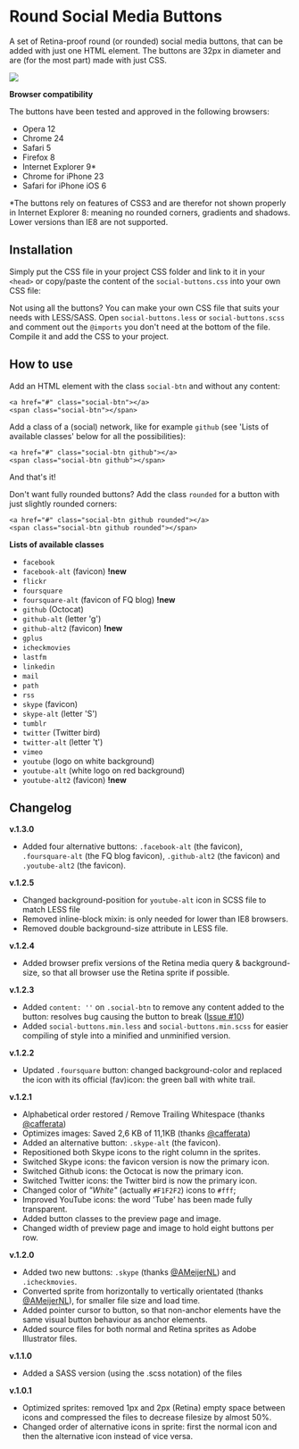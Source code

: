 Round Social Media Buttons
==========================

A set of Retina-proof round (or rounded) social media buttons, that can be added with just one HTML element. The buttons are 32px in diameter and are (for the most part) made with just CSS.

![](https://raw.github.com/timhuisman/round-social-media-buttons/master/screenshot-1.png)

**Browser compatibility**

The buttons have been tested and approved in the following browsers:

- Opera	12
- Chrome 24
- Safari 5
- Firefox 8
- Internet Explorer 9*
- Chrome for iPhone 23
- Safari for iPhone iOS 6

*The buttons rely on features of CSS3 and are therefor not shown properly in Internet Explorer 8: meaning no rounded corners, gradients and shadows. Lower versions than IE8 are not supported.



## Installation ##

Simply put the CSS file in your project CSS folder and link to it in your `<head>` or copy/paste the content of the `social-buttons.css` into your own CSS file:

Not using all the buttons? You can make your own CSS file that suits your needs with LESS/SASS. Open `social-buttons.less` or `social-buttons.scss` and comment out the `@imports` you don't need at the bottom of the file. Compile it and add the CSS to your project.



## How to use ##

Add an HTML element with the class `social-btn` and without any content:

	<a href="#" class="social-btn"></a>
	<span class="social-btn"></span>

Add a class of a (social) network, like for example `github` (see 'Lists of available classes' below for all the possibilities):

	<a href="#" class="social-btn github"></a>
	<span class="social-btn github"></span>

And that's it!

Don't want fully rounded buttons? Add the class `rounded` for a button with just slightly rounded corners:

	<a href="#" class="social-btn github rounded"></a>
	<span class="social-btn github rounded"></span>


**Lists of available classes**

- `facebook`
- `facebook-alt` (favicon) **!new**
- `flickr`
- `foursquare`
- `foursquare-alt` (favicon of FQ blog) **!new**
- `github` (Octocat)
- `github-alt` (letter 'g')
- `github-alt2` (favicon) **!new**
- `gplus`
- `icheckmovies`
- `lastfm`
- `linkedin`
- `mail`
- `path`
- `rss`
- `skype` (favicon)
- `skype-alt` (letter 'S')
- `tumblr`
- `twitter` (Twitter bird)
- `twitter-alt` (letter 't')
- `vimeo`
- `youtube` (logo on white background)
- `youtube-alt` (white logo on red background)
- `youtube-alt2` (favicon) **!new**

## Changelog ##

**v.1.3.0**

- Added four alternative buttons: `.facebook-alt` (the favicon), `.foursquare-alt` (the FQ blog favicon), `.github-alt2` (the favicon) and `.youtube-alt2` (the favicon).

**v.1.2.5**

- Changed background-position for `youtube-alt` icon in SCSS file to match LESS file
- Removed inline-block mixin: is only needed for lower than IE8 browsers.
- Removed double background-size attribute in LESS file.

**v.1.2.4**

- Added browser prefix versions of the Retina media query & background-size, so that all browser use the Retina sprite if possible. 

**v.1.2.3**

- Added `content: ''` on `.social-btn` to remove any content added to the button: resolves bug causing the button to break ([Issue #10](https://github.com/timhuisman/round-social-media-buttons/issues/10))
- Added `social-buttons.min.less` and `social-buttons.min.scss` for easier compiling of style into a minified and unminified version.

**v.1.2.2**

- Updated `.foursquare` button: changed background-color and replaced the icon with its official (fav)icon: the green ball with white trail.

**v.1.2.1**

- Alphabetical order restored / Remove Trailing Whitespace (thanks [@cafferata](https://github.com/cafferata))
- Optimizes images: Saved 2,6 KB of 11,1KB (thanks [@cafferata](https://github.com/cafferata))
- Added an alternative button: `.skype-alt` (the favicon).
- Repositioned both Skype icons to the right column in the sprites.
- Switched Skype icons: the favicon version is now the primary icon.
- Switched Github icons: the Octocat is now the primary icon.
- Switched Twitter icons: the Twitter bird is now the primary icon.
- Changed color of _"White"_ (actually `#F1F2F2`) icons to `#fff`;
- Improved YouTube icons: the word 'Tube' has been made fully transparent.
- Added button classes to the preview page and image.
- Changed width of preview page and image to hold eight buttons per row.

**v.1.2.0**

- Added two new buttons: `.skype` (thanks [@AMeijerNL](https://github.com/AMeijerNL)) and `.icheckmovies`.
- Converted sprite from horizontally to vertically orientated (thanks [@AMeijerNL](https://github.com/AMeijerNL)), for smaller file size and load time.
- Added pointer cursor to button, so that non-anchor elements have the same visual button behaviour as anchor elements.
- Added source files for both normal and Retina sprites as Adobe Illustrator files.

**v.1.1.0**

- Added a SASS version (using the .scss notation) of the files

**v.1.0.1**

- Optimized sprites: removed 1px and 2px (Retina) empty space between icons and compressed the files to decrease filesize by almost 50%.
- Changed order of alternative icons in sprite: first the normal icon and then the alternative icon instead of vice versa.